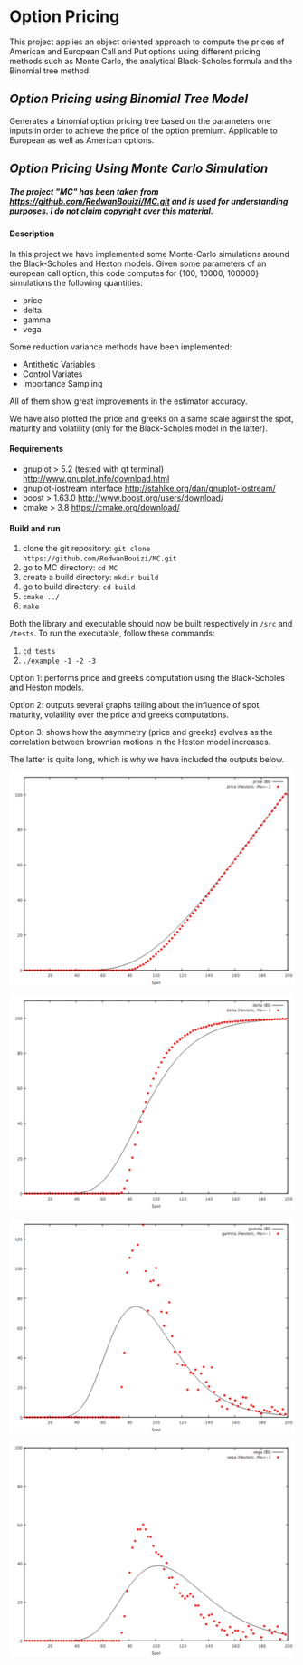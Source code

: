 # Option Pricing
This project applies an object oriented approach to compute the prices of American and European Call and Put options using different pricing methods such as Monte Carlo, the analytical Black-Scholes formula and the Binomial tree method.

## *Option Pricing using Binomial Tree Model*
Generates a binomial option pricing tree based on the parameters one inputs in order to achieve the price of the option premium. Applicable to European as well as American options. 
  

## *Option Pricing Using Monte Carlo Simulation*

##### The project "MC" has been taken from https://github.com/RedwanBouizi/MC.git and is used for understanding purposes. I do not claim copyright over this material.

#### Description ####
In this project we have implemented some Monte-Carlo simulations around the Black-Scholes and Heston models.
Given some parameters of an european call option, this code computes for {100, 10000, 100000} simulations the following quantities:
- price
- delta
- gamma
- vega

Some reduction variance methods have been implemented:
- Antithetic Variables
- Control Variates
- Importance Sampling

All of them show great improvements in the estimator accuracy.


We have also plotted the price and greeks on a same scale against the spot, maturity and volatility (only for the Black-Scholes model in the latter).


#### Requirements ####
- gnuplot > 5.2 (tested with qt terminal) http://www.gnuplot.info/download.html
- gnuplot-iostream interface http://stahlke.org/dan/gnuplot-iostream/
- boost > 1.63.0 http://www.boost.org/users/download/
- cmake > 3.8 https://cmake.org/download/

#### Build and run ####
1. clone the git repository: `git clone https://github.com/RedwanBouizi/MC.git`
2. go to MC directory: `cd MC`
3. create a build directory: `mkdir build`
4. go to build directory: `cd build`
5. `cmake ../`
6. `make`

Both the library and executable should now be built respectively in `/src` and `/tests`. To run the executable, follow these commands:
1. `cd tests`
2. `./example -1 -2 -3`

Option 1: performs price and greeks computation using the Black-Scholes and Heston models.

Option 2: outputs several graphs telling about the influence of spot, maturity, volatility over the price and greeks computations.

Option 3: shows how the asymmetry (price and greeks) evolves as the correlation between brownian motions in the Heston model increases.

The latter is quite long, which is why we have included the outputs below.

![demo](src/Monte%20Carlo/MC/gifs/price.gif)

![demo](src/Monte%20Carlo/MC/gifs/delta.gif)

![demo](src/Monte%20Carlo/MC/gifs/gamma.gif)

![demo](src/Monte%20Carlo/MC/gifs/vega.gif)


